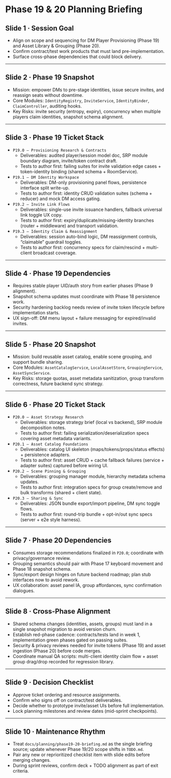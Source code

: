 # Phase 19 & 20 Planning Briefing

## Slide 1 · Session Goal
- Align on scope and sequencing for DM Player Provisioning (Phase 19) and Asset Library & Grouping (Phase 20).
- Confirm contract/test work products that must land pre-implementation.
- Surface cross-phase dependencies that could block delivery.

---

## Slide 2 · Phase 19 Snapshot
- Mission: empower DMs to pre-stage identities, issue secure invites, and reassign seats without downtime.
- Core Modules: `IdentityRegistry`, `InviteService`, `IdentityBinder`, `ClaimController`, auditing hooks.
- Key Risks: invite security (entropy, expiry), concurrency when multiple players claim identities, snapshot schema alignment.

---

## Slide 3 · Phase 19 Ticket Stack
- `P19.0 – Provisioning Research & Contracts`  
  - Deliverables: audited player/session model doc, SRP module boundary diagram, invite/token contract draft.  
  - Tests to author first: failing suites for invite validation edge cases + token-identity binding (shared schema + RoomService).
- `P19.1 – DM Identity Workspace`  
  - Deliverables: DM-only provisioning panel flows, persistence interface split write-up.  
  - Tests to author first: identity CRUD validation suites (schema + reducer) and mock DM access gating.
- `P19.2 – Invite Link Flows`  
  - Deliverables: single-use invite issuance handlers, fallback universal link toggle UX copy.  
  - Tests to author first: expiry/duplicate/missing-identity branches (router + middleware) and transport validation.
- `P19.3 – Identity Claim & Reassignment`  
  - Deliverables: session auto-bind logic, DM reassignment controls, “claimable” guardrail toggles.  
  - Tests to author first: concurrency specs for claim/rescind + multi-client broadcast coverage.

---

## Slide 4 · Phase 19 Dependencies
- Requires stable player UID/auth story from earlier phases (Phase 9 alignment).
- Snapshot schema updates must coordinate with Phase 18 persistence work.
- Security hardening backlog needs review of invite token lifecycle before implementation starts.
- UX sign-off: DM menu layout + failure messaging for expired/invalid invites.

---

## Slide 5 · Phase 20 Snapshot
- Mission: build reusable asset catalog, enable scene grouping, and support bundle sharing.
- Core Modules: `AssetCatalogService`, `LocalAssetStore`, `GroupingService`, `AssetSyncService`.
- Key Risks: storage quotas, asset metadata sanitization, group transform correctness, future backend sync strategy.

---

## Slide 6 · Phase 20 Ticket Stack
- `P20.0 – Asset Strategy Research`  
  - Deliverables: storage strategy brief (local vs backend), SRP module decomposition notes.  
  - Tests to author first: failing serialization/deserialization specs covering asset metadata variants.
- `P20.1 – Asset Catalog Foundations`  
  - Deliverables: catalog UI skeleton (maps/tokens/props/status effects) + persistence adapters.  
  - Tests to author first: asset CRUD + cache fallback failures (service + adapter suites) captured before wiring UI.
- `P20.2 – Scene Pinning & Grouping`  
  - Deliverables: grouping manager module, hierarchy metadata schema updates.  
  - Tests to author first: integration specs for group create/remove and bulk transforms (shared + client state).
- `P20.3 – Sharing & Sync`  
  - Deliverables: JSON bundle export/import pipeline, DM sync toggle flows.  
  - Tests to author first: round-trip bundle + opt-in/out sync specs (server + e2e style harness).

---

## Slide 7 · Phase 20 Dependencies
- Consumes storage recommendations finalized in `P20.0`; coordinate with privacy/governance review.
- Grouping semantics should pair with Phase 17 keyboard movement and Phase 18 snapshot schema.
- Sync/export design hinges on future backend roadmap; plan stub interfaces now to avoid rework.
- UX collaboration: asset panel IA, group affordances, sync confirmation dialogues.

---

## Slide 8 · Cross-Phase Alignment
- Shared schema changes (identities, assets, groups) must land in a single snapshot migration to avoid version churn.
- Establish red-phase cadence: contracts/tests land in week 1, implementation green phases gated on passing suites.
- Security & privacy reviews needed for invite tokens (Phase 19) and asset ingestion (Phase 20) before code merges.
- Coordinate manual QA scripts: multi-client identity claim flow + asset group drag/drop recorded for regression library.

---

## Slide 9 · Decision Checklist
- Approve ticket ordering and resource assignments.  
- Confirm who signs off on contract/test deliverables.  
- Decide whether to prototype invite/asset UIs before full implementation.  
- Lock planning milestones and review dates (mid-sprint checkpoints).

---

## Slide 10 · Maintenance Rhythm
- Treat `docs/planning/phase19-20-briefing.md` as the single briefing source; update whenever Phase 19/20 scope shifts in `TODO.md`.
- Pair any new or reprioritized checklist item with slide edits before merging changes.
- During sprint reviews, confirm deck + TODO alignment as part of exit criteria.
